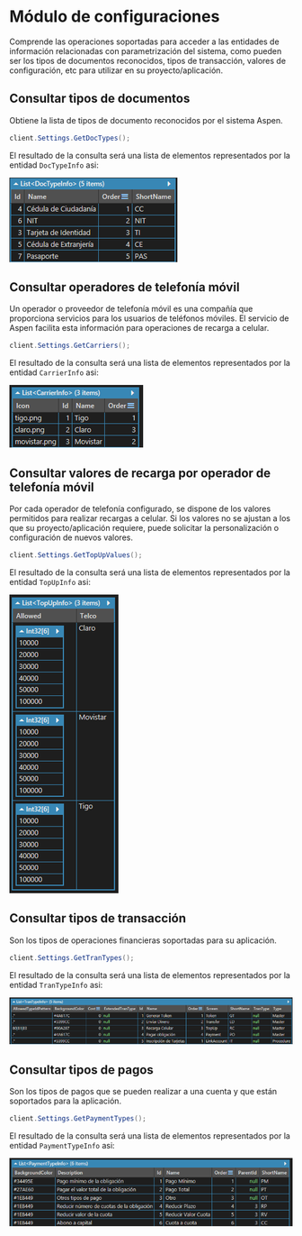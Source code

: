 # Módulo de configuraciones

Comprende las operaciones soportadas para acceder a las entidades de información relacionadas con parametrización del sistema, como pueden ser los tipos de documentos reconocidos, tipos de transacción, valores de configuración, etc para utilizar en su proyecto/aplicación.

## Consultar tipos de documentos

Obtiene la lista de tipos de documento reconocidos por el sistema Aspen.

```c#
client.Settings.GetDocTypes();
```

El resultado de la consulta será una lista de elementos representados por la entidad `DocTypeInfo` asi:

![DocTypeInfo](https://github.com/RD-Processa/Everco.Services.Aspen.Client.Docs/blob/master/images/SettingsDocTypesExample.png?raw=true)

## Consultar operadores de telefonía móvil

Un operador o proveedor de telefonía móvil es una compañía que proporciona servicios para los usuarios de teléfonos móviles. El servicio de Aspen facilita esta información para operaciones de recarga a celular.

```c#
client.Settings.GetCarriers();
```

El resultado de la consulta será una lista de elementos representados por la entidad `CarrierInfo` asi:

![CarrierInfo](https://github.com/RD-Processa/Everco.Services.Aspen.Client.Docs/blob/master/images/SettingsCarriersExample.png?raw=true)

## Consultar valores de recarga por operador de telefonía móvil

Por cada operador de telefonía configurado, se dispone de los valores permitidos para realizar recargas a celular. Si los valores no se ajustan a los que su proyecto/aplicación requiere, puede solicitar la personalización o configuración de nuevos valores.

```c#
client.Settings.GetTopUpValues();
```

El resultado de la consulta será una lista de elementos representados por la entidad `TopUpInfo` asi:

![TopUpInfo](https://github.com/RD-Processa/Everco.Services.Aspen.Client.Docs/blob/master/images/SettingsTopUpValuesExample.png?raw=true)

## Consultar tipos de transacción

Son los tipos de operaciones financieras soportadas para su aplicación.

```c#
client.Settings.GetTranTypes();
```

El resultado de la consulta será una lista de elementos representados por la entidad `TranTypeInfo` asi:

![TranTypeInfo](https://github.com/RD-Processa/Everco.Services.Aspen.Client.Docs/blob/master/images/SettingsTranTypesExample.png?raw=true)

## Consultar tipos de pagos

Son los tipos de pagos que se pueden realizar a una cuenta y que están soportados para la aplicación.

```c#
client.Settings.GetPaymentTypes();
```

El resultado de la consulta será una lista de elementos representados por la entidad `PaymentTypeInfo` asi:

![PaymentTypeInfo](https://github.com/RD-Processa/Everco.Services.Aspen.Client.Docs/blob/master/images/SettingsPaymentTypesExample.png?raw=true)
